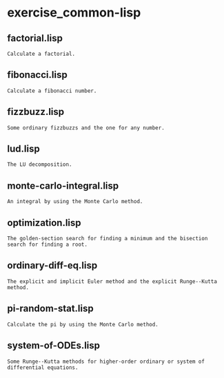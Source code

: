 # exercise_common-lisp

## factorial.lisp
    Calculate a factorial.


## fibonacci.lisp
    Calculate a fibonacci number.


## fizzbuzz.lisp
    Some ordinary fizzbuzzs and the one for any number.

## lud.lisp
    The LU decomposition.

## monte-carlo-integral.lisp
    An integral by using the Monte Carlo method.


## optimization.lisp
    The golden-section search for finding a minimum and the bisection search for finding a root.


## ordinary-diff-eq.lisp
    The explicit and implicit Euler method and the explicit Runge--Kutta method.


## pi-random-stat.lisp
    Calculate the pi by using the Monte Carlo method.


## system-of-ODEs.lisp
    Some Runge--Kutta methods for higher-order ordinary or system of differential equations.
